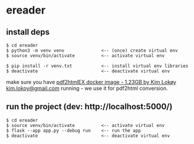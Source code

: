 # ereader



## install deps
```
$ cd ereader
$ python3 -m venv venv              <-- (once) create virtual env
$ source venv/bin/activate          <-- activate virtual env

$ pip install -r venv.txt           <-- install virtual env libraries
$ deactivate                        <-- deactivate virtual env
```

make sure you have [pdf2htmlEX docker image - 1.23GB by Kim Lokøy kim.lokoy@gmail.com](https://github.com/coolwanglu/pdf2htmlEX) running - we use it for pdf2html conversion. 

<!-- 
$ pip freeze > venv.txt             <-- (not required) list virtual env libraries 
-->

## run the project (dev: http://localhost:5000/)
```
$ cd ereader
$ source venv/bin/activate          <-- activate virtual env
$ flask --app app.py --debug run    <-- run the app
$ deactivate                        <-- deactivate virtual env
```